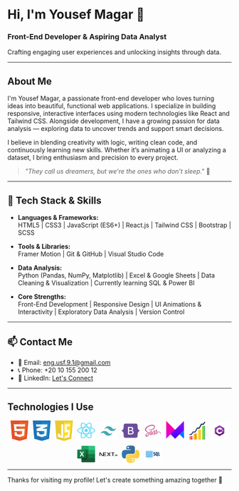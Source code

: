 # Hi, I'm Yousef Magar 👋

### Front-End Developer & Aspiring Data Analyst  
Crafting engaging user experiences and unlocking insights through data.

---

## About Me

I'm Yousef Magar, a passionate front-end developer who loves turning ideas into beautiful, functional web applications. I specialize in building responsive, interactive interfaces using modern technologies like React and Tailwind CSS. Alongside development, I have a growing passion for data analysis — exploring data to uncover trends and support smart decisions.

I believe in blending creativity with logic, writing clean code, and continuously learning new skills. Whether it’s animating a UI or analyzing a dataset, I bring enthusiasm and precision to every project.

> _"They call us dreamers, but we're the ones who don’t sleep."_ 🌙

---

## 🧰 Tech Stack & Skills

- **Languages & Frameworks:**  
  HTML5 | CSS3 | JavaScript (ES6+) | React.js | Tailwind CSS | Bootstrap | SCSS

- **Tools & Libraries:**  
  Framer Motion | Git & GitHub | Visual Studio Code

- **Data Analysis:**  
  Python (Pandas, NumPy, Matplotlib) | Excel & Google Sheets | Data Cleaning & Visualization | Currently learning SQL & Power BI

- **Core Strengths:**  
  Front-End Development | Responsive Design | UI Animations & Interactivity | Exploratory Data Analysis | Version Control

---

## 📫 Contact Me

- 📧 Email: eng.usf.9.1@gmail.com  
- 📞 Phone: +20 10 155 200 12  
- 🔗 LinkedIn: [Let's Connect](https://linkedin.com/in/yourprofile)

---

## Technologies I Use

<div style="display: flex; align-items: center; justify-content: center; flex-wrap: wrap; gap: 10px;">
    <img align="left" alt="HTML5" width="40px" src="./html-1.svg" />
    <img align="left" alt="CSS3" width="40px" src="./css-3.svg" />
    <img align="left" alt="JavaScript" width="40px" src="./javascript-1.svg" />
    <img align="left" alt="React" width="40px" src="./react-2.svg" />
    <img align="left" alt="Tailwind CSS" width="40px" src="./tailwind-svgrepo-com.svg" />
    <img align="left" alt="Bootstrap" width="40px" src="./bootstrap-svgrepo-com.svg" />
    <img align="left" alt="SCSS" width="40px" src="./sass_logo_sass_icon.png" />
    <img align="left" alt="Framer Motion" width="40px" src="./Framer-Motion.png" />
  <img align="left" alt="Stastics" width="40px" src="./stas.png" />
  <img align="left" alt="Charb" width="40px" src="./Csharp_Logo.png" />
  <img align="left" alt="Microsoft Ex" width="40px" src="./Microsoft_Office.png" />
  
  <img align="left" alt="Next" width="40px" src="./Next.js.png" />
  <img align="left" alt="Py" width="40px" src="./python.png" />
  <img align="left" alt="sql" width="40px" src="./sql.webp" />
</div>

---
Thanks for visiting my profile! Let's create something amazing together 🚀

